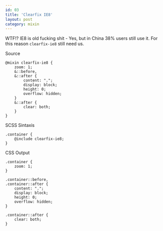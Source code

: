 ```yaml
---
id: 03
title: 'Clearfix IE8'
layout: post
category: mixin
---
```


WTF!? IE8 is old fucking shit - Yes, but in China 38% users still use it. For this reason `clearfix-ie8` still need us.

Source

    @mixin clearfix-ie8 {
        zoom: 1;
        &::before,
        &::after {
            content: ".";
            display: block;
            height: 0;
            overflow: hidden;
        }
        &::after {
            clear: both;
        }
    }

SCSS Sintaxis

    .container {
        @include clearfix-ie8;
    }

CSS Output

    .container {
        zoom: 1;
    }

    .container::before,
    .container::after {
        content: ".";
        display: block;
        height: 0;
        overflow: hidden;
    }

    .container::after {
        clear: both;
    }
    
